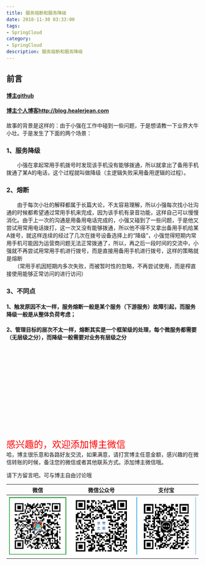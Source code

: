 ```yaml
---
title: 服务熔断和服务降级
date: 2018-11-30 03:33:00
tags: 
- SpringCloud
category: 
- SpringCloud
description: 服务熔断和服务降级
---
```

<!-- image url 
https://raw.githubusercontent.com/HealerJean/HealerJean.github.io/master/blogImages
　　首行缩进


<font  clalss="healerColor" color="red" size="5" >     

</font>

<font  clalss="healerSize"  size="5" >     </font>

-->

## 前言

#### [博主github](https://github.com/HealerJean)
#### [博主个人博客http://blog.healerjean.com](http://HealerJean.github.io)    


故事的背景是这样的：由于小强在工作中碰到一些问题，于是想请教一下业界大牛小壮。于是发生了下面的两个场景：


### 1、服务降级


　　小强在拿起常用手机拨号时发现该手机没有能够拨通，所以就拿出了备用手机拨通了某A的电话，这个过程就叫做降级（主逻辑失败采用备用逻辑的过程）。

### 2、熔断

　　由于每次小壮的解释都属于长篇大论，不太容易理解，所以小强每次找小壮沟通的时候都希望通过常用手机来完成，因为该手机有录音功能，这样自己可以慢慢消化。由于上一次的沟通是用备用电话完成的，小强又碰到了一些问题，于是他又尝试用常用电话拨打，这一次又没有能够拨通，所以他不得不又拿出备用手机给某A拨号，就这样连续的经过了几次在拨号设备选择上的“降级”，小强觉得短期内常用手机可能因为运营商问题无法正常拨通了，所以，再之后一段时间的交流中，小强就不再尝试用常用手机进行拨号，而是直接用备用手机进行拨号，这样的策略就是熔断     
　　（常用手机因短期内多次失败，而被暂时性的忽略，不再尝试使用，而是榨直接使用能够正常访问的进行访问）


### 3、不同点

#### 1、触发原因不太一样，服务熔断一般是某个服务（下游服务）故障引起，而服务降级一般是从整体负荷考虑；

#### 2、管理目标的层次不太一样，熔断其实是一个框架级的处理，每个微服务都需要（无层级之分），而降级一般需要对业务有层级之分




​    
​     
​     
​     
​     
​     
​     
​     
​     
<br><br>    
<font  color="red" size="5" >     
感兴趣的，欢迎添加博主微信
 </font>
<br>
哈，博主很乐意和各路好友交流，如果满意，请打赏博主任意金额，感兴趣的在微信转账的时候，备注您的微信或者其他联系方式。添加博主微信哦。    

请下方留言吧。可与博主自由讨论哦

|微信 | 微信公众号|支付宝|
|:-------:|:-------:|:------:|
| ![微信](https://raw.githubusercontent.com/HealerJean/HealerJean.github.io/master/assets/img/tctip/weixin.jpg)|![微信公众号](https://raw.githubusercontent.com/HealerJean/HealerJean.github.io/master/assets/img/my/qrcode_for_gh_a23c07a2da9e_258.jpg)|![支付宝](https://raw.githubusercontent.com/HealerJean/HealerJean.github.io/master/assets/img/tctip/alpay.jpg) |



<!-- Gitalk 评论 start  -->

<link rel="stylesheet" href="https://unpkg.com/gitalk/dist/gitalk.css">
<script src="https://unpkg.com/gitalk@latest/dist/gitalk.min.js"></script> 
<div id="gitalk-container"></div>    
 <script type="text/javascript">
    var gitalk = new Gitalk({
		clientID: `1d164cd85549874d0e3a`,
		clientSecret: `527c3d223d1e6608953e835b547061037d140355`,
		repo: `HealerJean.github.io`,
		owner: 'HealerJean',
		admin: ['HealerJean'],
		id: 'R0pgEc1HxwPti38A',
    });
    gitalk.render('gitalk-container');
</script> 

<!-- Gitalk end -->


